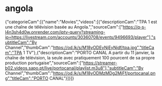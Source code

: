 # angola
{"categorieCam":[{"name":"Movies","videos":[{"descriptionCam":"TPA 1 est une chaîne de télévision basée au Angola.","sourceCam":["https://q-s-l4n3sh4d0w.onrender.com/iptv-query?streaming-ip=https://livestream.com/accounts/30360708/events/9496693/player"],"subtitleCam":"By Channel","thumbCam":"https://od.lk/s/M18yODEyNjEyNjdf/tpa.jpg","titleCam":"TPA 1 TV"},{"descriptionCam":"PORTO CANAL A partir du 11 janvier, la chaîne de télévision, la seule avec pratiquement 100 pourcent de sa propre production portugaise","sourceCam":["https://streamer-b02.videos.sapo.pt/live/portocanal/playlist.m3u8"],"subtitleCam":"By Channel","thumbCam":"https://od.lk/s/M18yODMzMDg2MjFf/portocanal.png","titleCam":"PORTO CANAL"}]}]}
